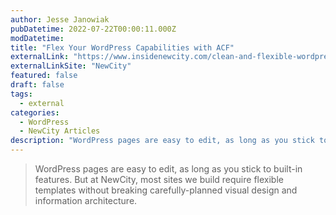 ```yaml
---
author: Jesse Janowiak
pubDatetime: 2022-07-22T00:00:11.000Z
modDatetime:
title: "Flex Your WordPress Capabilities with ACF"
externalLink: "https://www.insidenewcity.com/clean-and-flexible-wordpress-edit-screens-with-advanced-custom-fields-pro/"
externalLinkSite: "NewCity"
featured: false
draft: false
tags:
  - external
categories:
  - WordPress
  - NewCity Articles
description: "WordPress pages are easy to edit, as long as you stick to built-in features. But at NewCity, most sites we build require flexible templates without breaking carefully-planned visual design and information architecture."
---
```


> WordPress pages are easy to edit, as long as you stick to built-in features. But at NewCity, most sites we build require flexible templates without breaking carefully-planned visual design and information architecture.
